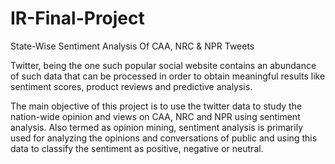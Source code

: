 # IR-Final-Project
State-Wise Sentiment Analysis Of CAA, NRC &amp; NPR Tweets

Twitter, being the one such popular social website contains an abundance of such data that can be processed in order to obtain meaningful results like sentiment scores, product reviews and  predictive analysis.

The main objective of this project is to use the twitter data to study the nation-wide opinion and views on CAA, NRC and NPR using sentiment analysis. Also termed as opinion mining, sentiment analysis is primarily used for analyzing the opinions and conversations of public and using this data to classify the sentiment as positive, negative or neutral.

